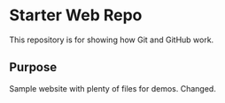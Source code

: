 # Starter Web Repo

This repository is for showing how Git and GitHub work.

## Purpose

Sample website with plenty of files for demos. Changed.